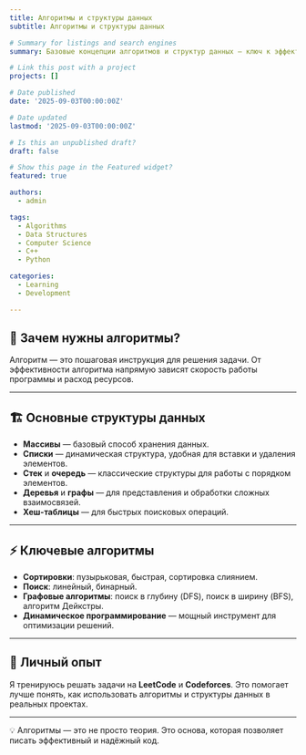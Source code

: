 ```yaml
---
title: Алгоритмы и структуры данных
subtitle: Алгоритмы и структуры данных

# Summary for listings and search engines
summary: Базовые концепции алгоритмов и структур данных — ключ к эффективному программированию и пониманию компьютерных наук.

# Link this post with a project
projects: []

# Date published
date: '2025-09-03T00:00:00Z'

# Date updated
lastmod: '2025-09-03T00:00:00Z'

# Is this an unpublished draft?
draft: false

# Show this page in the Featured widget?
featured: true

authors:
  - admin

tags:
  - Algorithms
  - Data Structures
  - Computer Science
  - C++
  - Python

categories:
  - Learning
  - Development

---
```


## 📘 Зачем нужны алгоритмы?  

Алгоритм — это пошаговая инструкция для решения задачи. От эффективности алгоритма напрямую зависят скорость работы программы и расход ресурсов.  

---

## 🏗 Основные структуры данных  

- **Массивы** — базовый способ хранения данных.  
- **Списки** — динамическая структура, удобная для вставки и удаления элементов.  
- **Стек** и **очередь** — классические структуры для работы с порядком элементов.  
- **Деревья** и **графы** — для представления и обработки сложных взаимосвязей.  
- **Хеш-таблицы** — для быстрых поисковых операций.  

---

## ⚡ Ключевые алгоритмы  

- **Сортировки**: пузырьковая, быстрая, сортировка слиянием.  
- **Поиск**: линейный, бинарный.  
- **Графовые алгоритмы**: поиск в глубину (DFS), поиск в ширину (BFS), алгоритм Дейкстры.  
- **Динамическое программирование** — мощный инструмент для оптимизации решений.  

---

## 🎯 Личный опыт  

Я тренируюсь решать задачи на **LeetCode** и **Codeforces**. Это помогает лучше понять, как использовать алгоритмы и структуры данных в реальных проектах.  

---

💡 Алгоритмы — это не просто теория. Это основа, которая позволяет писать эффективный и надёжный код.  

